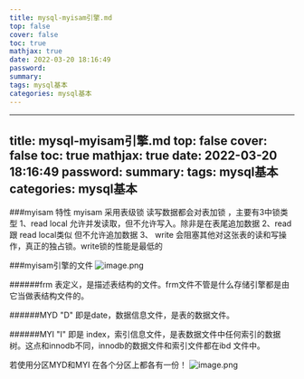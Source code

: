 ```yaml
---
title: mysql-myisam引擎.md
top: false
cover: false
toc: true
mathjax: true
date: 2022-03-20 18:16:49
password:
summary:
tags: mysql基本
categories: mysql基本
---
```

---
title: mysql-myisam引擎.md
top: false
cover: false
toc: true
mathjax: true
date: 2022-03-20 18:16:49
password:
summary:
tags: mysql基本
categories: mysql基本
---
###myisam 特性
myisam 采用表级锁 
读写数据都会对表加锁 ，主要有3中锁类型 
1、read local 
  允许并发读取，但不允许写入。除非是在表尾追加数据 
2、read 
  跟 read local类似 但不允许追加数据 
3、 write 
  会阻塞其他对这张表的读和写操作，真正的独占锁。write锁的性能是最低的 

###myisam引擎的文件
![image.png](https://upload-images.jianshu.io/upload_images/13965490-ad1036955c184f9b.png?imageMogr2/auto-orient/strip%7CimageView2/2/w/1240)

######frm
表定义，是描述表结构的文件。frm文件不管是什么存储引擎都是由它当做表结构文件的。



######MYD
"D" 即是date，数据信息文件，是表的数据文件。

######MYI
"I" 即是 index，索引信息文件，是表数据文件中任何索引的数据树。这点和innodb不同，innodb的数据文件和索引文件都在ibd 文件中。

若使用分区MYD和MYI 在各个分区上都各有一份！
![image.png](https://upload-images.jianshu.io/upload_images/13965490-572c84207b440011.png?imageMogr2/auto-orient/strip%7CimageView2/2/w/1240)
